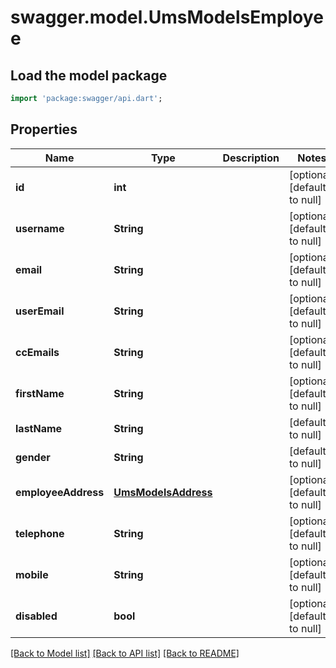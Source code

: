 # swagger.model.UmsModelsEmployee

## Load the model package
```dart
import 'package:swagger/api.dart';
```

## Properties
Name | Type | Description | Notes
------------ | ------------- | ------------- | -------------
**id** | **int** |  | [optional] [default to null]
**username** | **String** |  | [optional] [default to null]
**email** | **String** |  | [optional] [default to null]
**userEmail** | **String** |  | [optional] [default to null]
**ccEmails** | **String** |  | [optional] [default to null]
**firstName** | **String** |  | [optional] [default to null]
**lastName** | **String** |  | [default to null]
**gender** | **String** |  | [default to null]
**employeeAddress** | [**UmsModelsAddress**](UmsModelsAddress.md) |  | [optional] [default to null]
**telephone** | **String** |  | [optional] [default to null]
**mobile** | **String** |  | [optional] [default to null]
**disabled** | **bool** |  | [optional] [default to null]

[[Back to Model list]](../README.md#documentation-for-models) [[Back to API list]](../README.md#documentation-for-api-endpoints) [[Back to README]](../README.md)


